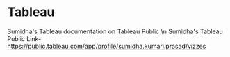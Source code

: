 # Tableau
Sumidha's Tableau documentation on Tableau Public 
\n Sumidha's Tableau Public Link-
https://public.tableau.com/app/profile/sumidha.kumari.prasad/vizzes

